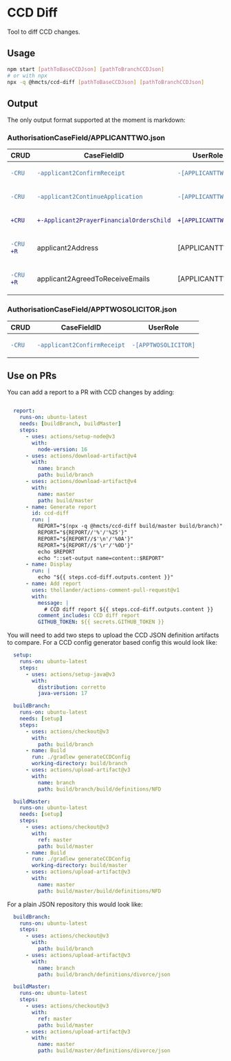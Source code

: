 # CCD Diff

Tool to diff CCD changes.

## Usage
```bash
npm start [pathToBaseCCDJson] [pathToBranchCCDJson]
# or with npx
npx -q @hmcts/ccd-diff [pathToBaseCCDJson] [pathToBranchCCDJson]
```

## Output

The only output format supported at the moment is markdown:

### AuthorisationCaseField/APPLICANTTWO.json
<table>
<thead>
  <tr>
    <th>CRUD</th><th>CaseFieldID</th><th>UserRole</th>
  </tr>
</thead>

<tr><td>

```diff
-CRU
```

</td><td>

```diff
-applicant2ConfirmReceipt
```

</td><td>

```diff
-[APPLICANTTWO]
```

</td></tr><tr><td>

```diff
-CRU
```

</td><td>

```diff
-applicant2ContinueApplication
```

</td><td>

```diff
-[APPLICANTTWO]
```

</td></tr><tr><td>

```diff
+CRU
```

</td><td>

```diff
+-Applicant2PrayerFinancialOrdersChild
```

</td><td>

```diff
+[APPLICANTTWO]
```

</td></tr>
<tr><td>

```diff 
-CRU 
+R
```

</td><td>

applicant2Address

</td><td>

[APPLICANTTWO]

</td></tr><tr><td>

```diff 
-CRU 
+R
```

</td><td>

applicant2AgreedToReceiveEmails

</td><td>

[APPLICANTTWO]

</td></tr>
</table>

### AuthorisationCaseField/APPTWOSOLICITOR.json
<table>
<thead>
  <tr>
    <th>CRUD</th><th>CaseFieldID</th><th>UserRole</th>
  </tr>
</thead>

<tr><td>

```diff
-CRU
```

</td><td>

```diff
-applicant2ConfirmReceipt
```

</td><td>

```diff
-[APPTWOSOLICITOR]
```

</td></tr>
</table>


## Use on PRs

You can add a report to a PR with CCD changes by adding:

```yaml

  report:
    runs-on: ubuntu-latest
    needs: [buildBranch, buildMaster]
    steps:
      - uses: actions/setup-node@v3
        with:
          node-version: 16
      - uses: actions/download-artifact@v4
        with:
          name: branch
          path: build/branch
      - uses: actions/download-artifact@v4
        with:
          name: master
          path: build/master
      - name: Generate report
        id: ccd-diff
        run: |
          REPORT="$(npx -q @hmcts/ccd-diff build/master build/branch)"
          REPORT="${REPORT//'%'/'%25'}"
          REPORT="${REPORT//$'\n'/'%0A'}"
          REPORT="${REPORT//$'\r'/'%0D'}"
          echo $REPORT
          echo "::set-output name=content::$REPORT"
      - name: Display
        run: |
          echo "${{ steps.ccd-diff.outputs.content }}"
      - name: Add report
        uses: thollander/actions-comment-pull-request@v1
        with:
          message: |
            # CCD diff report ${{ steps.ccd-diff.outputs.content }}
          comment_includes: CCD diff report
          GITHUB_TOKEN: ${{ secrets.GITHUB_TOKEN }}
```

You will need to add two steps to upload the CCD JSON definition artifacts to compare. For a CCD config generator based config this would look like:

```yaml
  setup:
    runs-on: ubuntu-latest
    steps:
      - uses: actions/setup-java@v3
        with:
          distribution: corretto
          java-version: 17

  buildBranch:
    runs-on: ubuntu-latest
    needs: [setup]
    steps:
      - uses: actions/checkout@v3
        with:
          path: build/branch
      - name: Build
        run: ./gradlew generateCCDConfig
        working-directory: build/branch
      - uses: actions/upload-artifact@v3
        with:
          name: branch
          path: build/branch/build/definitions/NFD

  buildMaster:
    runs-on: ubuntu-latest
    needs: [setup]
    steps:
      - uses: actions/checkout@v3
        with:
          ref: master
          path: build/master
      - name: Build
        run: ./gradlew generateCCDConfig
        working-directory: build/master
      - uses: actions/upload-artifact@v3
        with:
          name: master
          path: build/master/build/definitions/NFD
```

For a plain JSON repository this would look like:

```yaml
  buildBranch:
    runs-on: ubuntu-latest
    steps:
      - uses: actions/checkout@v3
        with:
          path: build/branch
      - uses: actions/upload-artifact@v3
        with:
          name: branch
          path: build/branch/definitions/divorce/json

  buildMaster:
    runs-on: ubuntu-latest
    steps:
      - uses: actions/checkout@v3
        with:
          ref: master
          path: build/master
      - uses: actions/upload-artifact@v3
        with:
          name: master
          path: build/master/definitions/divorce/json
```

